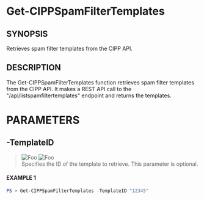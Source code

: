 # Get-CIPPSpamFilterTemplates
## SYNOPSIS
Retrieves spam filter templates from the CIPP API.
## DESCRIPTION
The Get-CIPPSpamFilterTemplates function retrieves spam filter templates from the CIPP API. It makes a REST API call to the "/api/listspamfiltertemplates" endpoint and returns the templates.
# PARAMETERS

## **-TemplateID**
> ![Foo](https://img.shields.io/badge/Type-String-Blue?) ![Foo](https://img.shields.io/badge/Mandatory-FALSE-Green?) \
Specifies the ID of the template to retrieve. This parameter is optional.

 #### EXAMPLE 1
```powershell
PS > Get-CIPPSpamFilterTemplates -TemplateID "12345"
```

